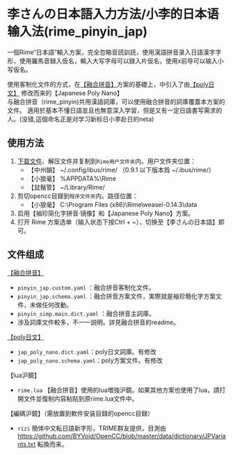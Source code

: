 # 李さんの日本語入力方法/小李的日本语输入法(rime_pinyin_jap)
一個Rime“日本語”輸入方案，完全忽略音読訓読，使用漢語拼音录入日語漢字字形，使用羅馬音録入仮名，輸入大写字母可以録入片仮名，使用x前导可以输入小写仮名。  
  
使用客制化文件的方式，在[【融合拼音】](https://github.com/tumuyan/rime-pinyin-simp)方案的基礎上，中引入了由[【poly日文】](https://github.com/biopolyhedron/rime-jap-poly) 修改而来的【Japanese Poly Nano】  
与融合拼音（rime_pinyin)共用漢語詞庫，可以使用融合拼音的詞庫覆蓋本方案的文件。
適用於基本不懂日語並且也無意深入学習，但是又有一定日語書写需求的人。(没错,這個命名正是对学习新标日小李赴日的neta)  

## 使用方法
1. [下载文件](https://github.com/tumuyan/rime-pinyin-jap/archive/master.zip)、解压文件并复制到`Rime用户文件夹`内。用户文件夹位置：  
    * 【中州韻】 ~/.config/ibus/rime/ （0.9.1 以下版本爲 ~/.ibus/rime/）
    * 【小狼毫】 %APPDATA%\Rime
    * 【鼠鬚管】 ~/Library/Rime/
2. 剪切opencc目録到`程序文件夾`内。路径位置：
    * 【小狼毫】 C:\Program Files (x86)\Rime\weasel-0.14.3\data
3. 启用【袖珍简化字拼音·镜像】和【Japanese Poly Nano】方案。
4. 打开 Rime 方案选单（输入状态下按Ctrl + ~），切换至【李さんの日本語】即可。


## 文件组成
[【融合拼音】](https://github.com/tumuyan/rime-pinyin-simp)  
* `pinyin_jap.custom.yaml` ：融合拼音客制化文件。  
* `pinyin_jap.schema.yaml` ：融合拼音方案文件，実際就是袖珍簡化字方案文件，未做任何改動。  
* `pinyin_simp.main.dict.yaml` ：融合拼音主詞庫。
* 渉及詞庫文件較多，不一一説明。詳見融合拼音的readme。

[【poly日文】](https://github.com/biopolyhedron/rime-jap-poly)  
- `jap_poly_nano.dict.yaml`：poly日文詞庫。有修改  
- `jap_poly_nano.schema.yaml`：poly方案文件。有修改  

【lua沪鏡】  
* `rime.lua` 【融合拼音】使用的lua増強沪鏡。如果其他方案也使用了lua，請打開文件並復制内容粘貼到原rime.lua文件中。
  
【編碼沪鏡】（需放置到軟件安装目録的opencc目録） 
* `rizi` 簡体中文転日語新字形，TRIME群友提供，目測由 https://github.com/BYVoid/OpenCC/blob/master/data/dictionary/JPVariants.txt 転換而来。

